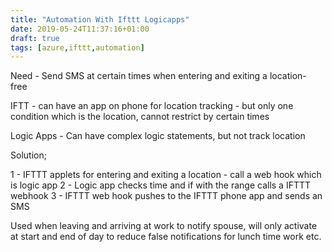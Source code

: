 ```yaml
---
title: "Automation With Ifttt Logicapps"
date: 2019-05-24T11:37:16+01:00
draft: true
tags: [azure,ifttt,automation]
---
```


Need - Send SMS at certain times when entering and exiting a location- free

IFTT - can have an app on phone for location tracking - but only one condition which is the location, cannot restrict by certain times

Logic Apps - Can have complex logic statements, but not track location

Solution;

1 - IFTTT applets for entering and exiting a location - call a web hook which is logic app
2 - Logic app checks time and if with the range calls a IFTTT webhook
3 - IFTTT web hook pushes to the IFTTT phone app and sends an SMS

Used when leaving and arriving at work to notify spouse, will only activate at start and end of day to reduce false notifications for lunch time work etc.
